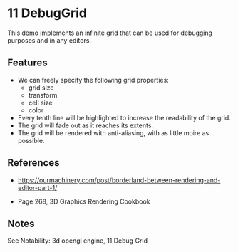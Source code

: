 # 11 DebugGrid

This demo implements an infinite grid that can be used for debugging purposes and in any editors. 

## Features

- We can freely specify the following grid properties: 
  - grid size
  - transform
  - cell size 
  - color
- Every tenth line will be highlighted to increase the readability of the grid. 
- The grid will fade out as it reaches its extents. 
- The grid will be rendered with anti-aliasing, with as little moire as possible. 

## References

- https://ourmachinery.com/post/borderland-between-rendering-and-editor-part-1/

- Page 268, 3D Graphics Rendering Cookbook

## Notes

See Notability: 3d opengl engine, 11 Debug Grid